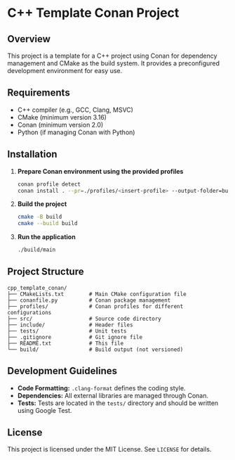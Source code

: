 # C++ Template Conan Project

## Overview
This project is a template for a C++ project using Conan for dependency management and CMake as the build system. It provides a preconfigured development environment for easy use.

## Requirements
- C++ compiler (e.g., GCC, Clang, MSVC)
- CMake (minimum version 3.16)
- Conan (minimum version 2.0)
- Python (if managing Conan with Python)

## Installation
1. **Prepare Conan environment using the provided profiles**
   ```sh
   conan profile detect
   conan install . --pr=./profiles/<insert-profile> --output-folder=build --build=missing
   ```

2. **Build the project**
   ```sh
   cmake -B build
   cmake --build build
   ```

3. **Run the application**
   ```sh
   ./build/main
   ```

## Project Structure
```
cpp_template_conan/
├── CMakeLists.txt        # Main CMake configuration file
├── conanfile.py          # Conan package management
├── profiles/             # Conan profiles for different configurations
├── src/                  # Source code directory
├── include/              # Header files
├── tests/                # Unit tests
├── .gitignore            # Git ignore file
├── README.txt            # This file
└── build/                # Build output (not versioned)
```

## Development Guidelines
- **Code Formatting:** `.clang-format` defines the coding style.
- **Dependencies:** All external libraries are managed through Conan.
- **Tests:** Tests are located in the `tests/` directory and should be written using Google Test.

## License
This project is licensed under the MIT License. See `LICENSE` for details.

